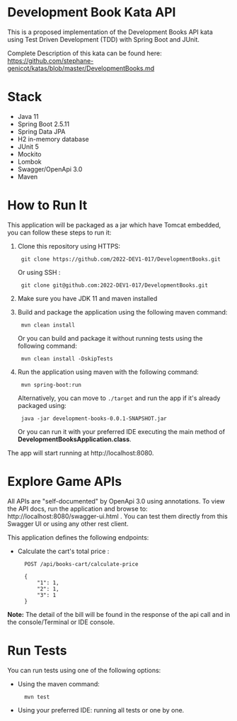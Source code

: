 # Development Book Kata API

This is a proposed implementation of the Development Books API kata using Test Driven Development (TDD) with Spring Boot
and JUnit.

Complete Description of this kata can be found
here: https://github.com/stephane-genicot/katas/blob/master/DevelopmentBooks.md

# Stack

- Java 11
- Spring Boot 2.5.11
- Spring Data JPA
- H2 in-memory database
- JUnit 5
- Mockito
- Lombok
- Swagger/OpenApi 3.0
- Maven

# How to Run It

This application will be packaged as a jar which have Tomcat embedded, you can follow these steps to run it:

1. Clone this repository using HTTPS:

        git clone https://github.com/2022-DEV1-017/DevelopmentBooks.git

   Or using SSH :

        git clone git@github.com:2022-DEV1-017/DevelopmentBooks.git


2. Make sure you have JDK 11 and maven installed
3. Build and package the application using the following maven command:

        mvn clean install

   Or you can build and package it without running tests using the following command:

        mvn clean install -DskipTests

4. Run the application using maven with the following command:

        mvn spring-boot:run

   Alternatively, you can move to ` ./target ` and run the app if it's already packaged using:

        java -jar development-books-0.0.1-SNAPSHOT.jar

   Or you can run it with your preferred IDE executing the main method of **DevelopmentBooksApplication.class**.

The app will start running at http://localhost:8080.

# Explore Game APIs

All APIs are "self-documented" by OpenApi 3.0 using annotations. To view the API docs, run the application and browse
to: http://localhost:8080/swagger-ui.html . You can test them directly from this Swagger UI or using any other rest
client.

This application defines the following endpoints:

- Calculate the cart's total price :

        POST /api/books-cart/calculate-price
        
        {
            "1": 1,
            "2": 1,
            "3": 1
        }

**Note:** The detail of the bill will be found in the response of the api call and in the console/Terminal or IDE
console.

# Run Tests

You can run tests using one of the following options:

- Using the maven command:

        mvn test
- Using your preferred IDE: running all tests or one by one.
